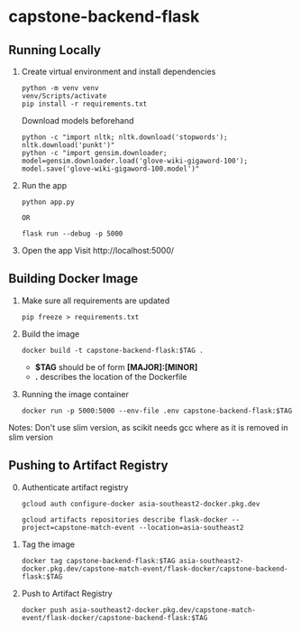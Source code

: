 # capstone-backend-flask

## Running Locally

1.  Create virtual environment and install dependencies

    ```
    python -m venv venv
    venv/Scripts/activate
    pip install -r requirements.txt
    ```

    Download models beforehand

    ```
    python -c "import nltk; nltk.download('stopwords'); nltk.download('punkt')"
    python -c "import gensim.downloader; model=gensim.downloader.load('glove-wiki-gigaword-100'); model.save('glove-wiki-gigaword-100.model')"
    ```

2.  Run the app

    ```
    python app.py

    OR

    flask run --debug -p 5000
    ```

3.  Open the app
    Visit http://localhost:5000/

## Building Docker Image

1. Make sure all requirements are updated

    ```
    pip freeze > requirements.txt
    ```

2. Build the image

    ```
    docker build -t capstone-backend-flask:$TAG .
    ```

    - **$TAG** should be of form **[MAJOR]:[MINOR]**
    - **.** describes the location of the Dockerfile

3. Running the image container
    ```
    docker run -p 5000:5000 --env-file .env capstone-backend-flask:$TAG
    ```

Notes: Don't use slim version, as scikit needs gcc where as it is removed in slim version

## Pushing to Artifact Registry

0. Authenticate artifact registry

    ```
    gcloud auth configure-docker asia-southeast2-docker.pkg.dev

    gcloud artifacts repositories describe flask-docker --project=capstone-match-event --location=asia-southeast2
    ```

1. Tag the image

    ```
    docker tag capstone-backend-flask:$TAG asia-southeast2-docker.pkg.dev/capstone-match-event/flask-docker/capstone-backend-flask:$TAG
    ```

2. Push to Artifact Registry

    ```
    docker push asia-southeast2-docker.pkg.dev/capstone-match-event/flask-docker/capstone-backend-flask:$TAG
    ```
